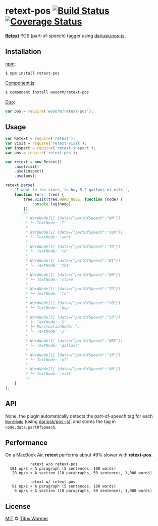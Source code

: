 # retext-pos [![Build Status](https://img.shields.io/travis/wooorm/retext-pos.svg?style=flat)](https://travis-ci.org/wooorm/retext-pos) [![Coverage Status](https://img.shields.io/coveralls/wooorm/retext-pos.svg?style=flat)](https://coveralls.io/r/wooorm/retext-pos?branch=master)

**[Retext](https://github.com/wooorm/retext "Retext")** POS (part-of-speech) tagger using [dariusk/pos-js](https://github.com/dariusk/pos-js).

## Installation

[npm](https://docs.npmjs.com/cli/install):

```bash
$ npm install retext-pos
```

[Component.js](https://github.com/componentjs/component):

```bash
$ component install wooorm/retext-pos
```

[Duo](http://duojs.org/#getting-started):

```javascript
var pos = require('wooorm/retext-pos');
```

## Usage

```javascript
var Retext = require('retext');
var visit = require('retext-visit');
var inspect = require('retext-inspect');
var pos = require('retext-pos');

var retext = new Retext()
    .use(visit)
    .use(inspect)
    .use(pos);

retext.parse(
    'I went to the store, to buy 5.2 gallons of milk.',
    function (err, tree) {
        tree.visit(tree.WORD_NODE, function (node) {
            console.log(node);
        });
        /*
         * WordNode[1] [data={"partOfSpeech":"NN"}]
         * └─ TextNode: 'I'
         *
         * WordNode[1] [data={"partOfSpeech":"VBD"}]
         * └─ TextNode: 'went'
         *
         * WordNode[1] [data={"partOfSpeech":"TO"}]
         * └─ TextNode: 'to'
         *
         * WordNode[1] [data={"partOfSpeech":"DT"}]
         * └─ TextNode: 'the'
         *
         * WordNode[1] [data={"partOfSpeech":"NN"}]
         * └─ TextNode: 'store'
         *
         * WordNode[1] [data={"partOfSpeech":"TO"}]
         * └─ TextNode: 'to'
         *
         * WordNode[1] [data={"partOfSpeech":"VB"}]
         * └─ TextNode: 'buy'
         *
         * WordNode[3] [data={"partOfSpeech":"CD"}]
         * ├─ TextNode: '5'
         * ├─ PunctuationNode: '.'
         * └─ TextNode: '2'
         *
         * WordNode[1] [data={"partOfSpeech":"NNS"}]
         * └─ TextNode: 'gallons'
         *
         * WordNode[1] [data={"partOfSpeech":"IN"}]
         * └─ TextNode: 'of'
         *
         * WordNode[1] [data={"partOfSpeech":"NN"}]
         * └─ TextNode: 'milk'
         */
    }
);
```

## API

None, the plugin automatically detects the part-of-speech tag for each [`WordNode`](https://github.com/wooorm/textom/tree/master#textomwordnode-nlcstwordnode) (using [dariusk/pos-js](https://github.com/dariusk/pos-js)), and stores the tag in `node.data.partOfSpeech`.

## Performance

On a MacBook Air, **retext** performs about 49% slower with **retext-pos**.


```text
           retext w/o retext-pos
  181 op/s » A paragraph (5 sentences, 100 words)
   20 op/s » A section (10 paragraphs, 50 sentences, 1,000 words)

           retext w/ retext-pos
   91 op/s » A paragraph (5 sentences, 100 words)
    9 op/s » A section (10 paragraphs, 50 sentences, 1,000 words)
```

## License

[MIT](LICENSE) © [Titus Wormer](http://wooorm.com)
